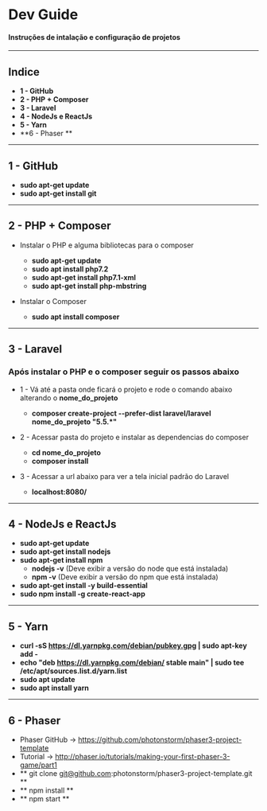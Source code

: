# Dev Guide
#### Instruções de intalação e configuração de projetos
____
## Indice
  * **1 - GitHub**
  * **2 - PHP + Composer**
  * **3 - Laravel**
  * **4 - NodeJs e ReactJs**
  * **5 - Yarn**
  * **6 - Phaser **
____

## 1 - GitHub

* **sudo apt-get update**
* **sudo apt-get install git**
____

## 2 - PHP + Composer
  
  * Instalar o PHP e alguma bibliotecas para o composer
    * **sudo apt-get update**
    * **sudo apt install php7.2**
    * **sudo apt-get install php7.1-xml**
    * **sudo apt-get install php-mbstring**
    
  * Instalar o Composer
    * **sudo apt install composer**
_____

## 3 - Laravel
  ### Após instalar o PHP e o composer seguir os passos abaixo
  
  * 1 - Vá até a pasta onde ficará o projeto e rode o comando abaixo alterando o **nome_do_projeto**
    * **composer create-project --prefer-dist laravel/laravel nome_do_projeto "5.5.*"**

  * 2 - Acessar pasta do projeto e instalar as dependencias do composer
    * **cd nome_do_projeto**
    * **composer install**

  * 3 - Acessar a url abaixo para ver a tela inicial padrão do Laravel
    * **localhost:8080/**
____
  
## 4 - NodeJs e ReactJs

  * **sudo apt-get update**
  * **sudo apt-get install nodejs**
  * **sudo apt-get install npm**
    * **nodejs -v** (Deve exibir a versão do node que está instalada)
    * **npm -v** (Deve exibir a versão do npm que está instalada)
  * **sudo apt-get install -y build-essential**
  * **sudo npm install -g create-react-app**
____
## 5 - Yarn

 * **curl -sS https://dl.yarnpkg.com/debian/pubkey.gpg | sudo apt-key add -**
 * **echo "deb https://dl.yarnpkg.com/debian/ stable main" | sudo tee /etc/apt/sources.list.d/yarn.list**
 * **sudo apt update**
 * **sudo apt install yarn**
____
## 6 - Phaser

 * Phaser GitHub -> https://github.com/photonstorm/phaser3-project-template
 * Tutorial -> http://phaser.io/tutorials/making-your-first-phaser-3-game/part1
 * ** git clone git@github.com:photonstorm/phaser3-project-template.git **
 * ** npm install **
 * ** npm start **
